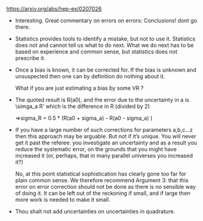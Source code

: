 https://arxiv.org/abs/hep-ex/0207026

- Interesting. Great commentary on errors on errors: Conclusions! dont go there.

- Statistics provides tools to identify a mistake, but not to use it.
  Statistics does not and cannot tell us what to do next.
  What we do next has to be based on experience and common sense, but statistics does not prescribe it.

- Once a bias is known, it can be corrected for.
  If the bias is unknown and unsuspected then one can by definition do nothing about it.

  What if you are just estimating a bias by some VR ?

- The quoted result is R(a0), and the error due to the uncertainty in a is \simga_a R' which is the difference in R (divided by 2)

  =>sigma_R = 0.5 * (R(a0 + sigma_a) - R(a0 - sigma_a) )


- If you have a large number of such corrections for parameters a,b,c...z then this approach may be arguable.
  But not if it’s unique.
  You will never get it past the referee: you investigate an uncertainty and as a result you reduce the systematic error, on the grounds that you might have increased it (or, perhaps, that in many parallel universes you increased it?)

  No, at this point statistical sophistication has clearly gone too far for plain common sense. We therefore recommend Argument 3: that this error on error correction should not be done as there is no sensible way of doing it. It can be left out of the reckoning if small, and if large then more work is needed to make it small.

- Thou shalt not add uncertainties on uncertainties in quadrature.

